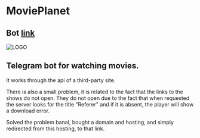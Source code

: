 # MoviePlanet

## Bot [link](https://t.me/watch_films_and_serials_bot)

![LOGO](https://kingzmsk.ru//static/img/logo.png "MoviePlanet")

## Telegram bot for watching movies.

It works through the api of a third-party site. 

There is also a small problem, it is related to the fact that the links to the shows do not open. They do not open due to the fact that when requested the server looks for the title "Referer" and if it is absent, the player will show a download error. 

Solved the problem banal, bought a domain and hosting, and simply redirected from this hosting, to that link.
